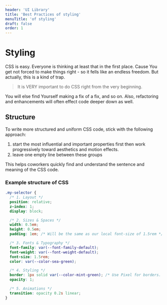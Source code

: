 ```yaml
---
header: 'UI Library'
title: 'Best Practices of styling'
menuTitle: 'of styling'
draft: false
order: 1
---
```


# Styling

CSS is easy. Everyone is thinking at least that in the first place. Cause You get not forced to make things right - so it fells like an endless freedom. But actually, this is a kind of trap.

> It is VERY important to do CSS right from the very beginning.

You will else find Yourself making a fix of a fix, and so on. Also, refactoring and enhancements will often effect code deeper down as well.

## Structure

To write more structured and uniform CSS code, stick with the following approach:

1. start the most influential and important properties first then work progressively toward aesthetics and motion effects.
1. leave one empty line between these groups

This helps coworkers quickly find and understand the sentence and meaning of the CSS code.

### Example structure of CSS

```css
.my-selector {
  /* 1. Layout */
  position: relative;
  z-index: 1;
  display: block;

  /* 2. Sizes & Spaces */
  width: 0.5em;
  height: 0.5em;
  padding: 1em; /* Will be the same as our local font-size of 1.5rem */

  /* 3. Fonts & Typography */
  font-family: var(--font-family-default);
  font-weight: var(--font-weight-default);
  font-size: 1.5rem;
  color: var(--color-sea-green);

  /* 4. Styling */
  border: 1px solid var(--color-mint-green); /* Use Pixel for borders. They don't need to be dynamic */
  opacity: 1;

  /* 5. Animations */
  transition: opacity 0.2s linear;
}
```
